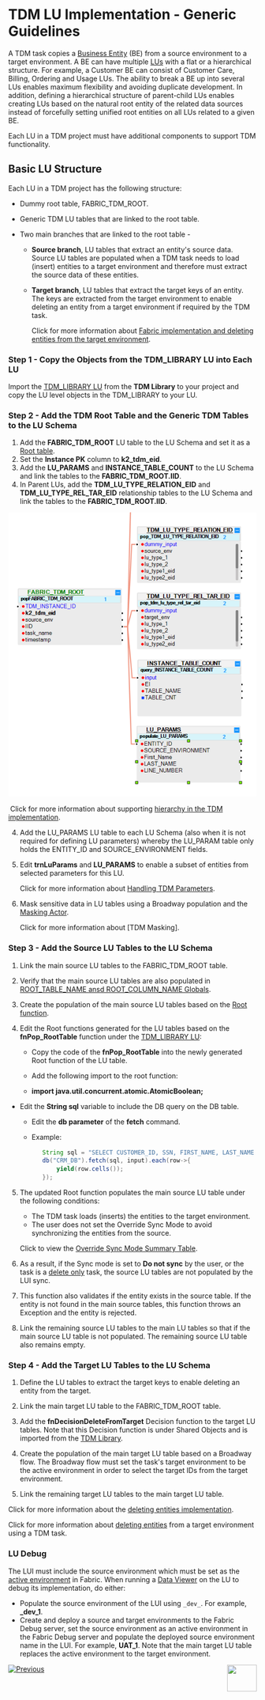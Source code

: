 # TDM LU Implementation - Generic Guidelines

A TDM task copies a [Business Entity](/articles/TDM/tdm_overview/03_business_entity_overview.md) (BE) from a source environment to a target environment. A BE can have multiple [LUs](/articles/03_logical_units/01_LU_overview.md) with a flat or a hierarchical structure. For example, a Customer BE can consist of Customer Care, Billing, Ordering and Usage LUs. The ability to break a BE up into several LUs enables maximum flexibility and avoiding duplicate development. In addition, defining a hierarchical structure of parent-child LUs enables creating LUs based on the natural root entity of the related data sources instead of forcefully setting unified root entities on all LUs related to a given BE.

Each LU in a TDM project must have additional components to support TDM functionality.  

## Basic LU Structure

Each LU in a TDM project has the following structure:

- Dummy root table, FABRIC_TDM_ROOT. 

- Generic TDM LU tables that are linked to the root table. 

- Two main branches that are linked to the root table -

  - **Source branch**, LU tables that extract an entity's source data. Source LU tables are populated when a TDM task needs to load (insert) entities to a target environment and therefore must extract the source data of these entities.

  - **Target branch**, LU tables that extract the target keys of an entity. The keys are extracted from the target environment to enable deleting an entity from a target environment if required by the TDM task.

    Click for more information about [Fabric implementation and deleting entities from the target environment](08_tdm_implement_delete_of_entities.md).

### Step 1 - Copy the Objects from the TDM_LIBRARY LU into Each LU

Import the [TDM_LIBRARY LU](/articles/TDM/tdm_implementation/04_fabric_tdm_library.md#tdm_library-lu) from the **TDM Library** to your project and copy the LU level objects in the TDM_LIBRARY to your LU.

### Step 2 - Add the TDM Root Table and the Generic TDM Tables to the LU Schema

1. Add the **FABRIC_TDM_ROOT** LU table to the LU Schema and set it as a [Root table](/articles/03_logical_units/08_define_root_table_and_instance_ID_LU_schema.md). 
2. Set the **Instance PK** column to **k2_tdm_eid**.   
3. Add the **LU_PARAMS** and **INSTANCE_TABLE_COUNT** to the LU Schema and link the tables to the **FABRIC_TDM_ROOT.IID**.
4. In Parent LUs, add the **TDM_LU_TYPE_RELATION_EID** and **TDM_LU_TYPE_REL_TAR_EID** relationship tables to the LU Schema and link the tables to the **FABRIC_TDM_ROOT.IID**.



![tdm lu example](images/tdm_lu_example1.png)

​	Click for more information about supporting [hierarchy in the TDM implementation](06_tdm_implementation_support_hierarchy.md).

4. Add the LU_PARAMS LU table to each LU Schema (also when it is not required for defining LU parameters) whereby the LU_PARAM table only holds the ENTITY_ID and SOURCE_ENVIRONMENT fields.

5. Edit **trnLuParams** and **LU_PARAMS** to enable a subset of entities from selected parameters for this LU. 

   Click for more information about [Handling TDM Parameters](07_tdm_implementation_parameters_handling.md).

6. Mask sensitive data in LU tables using a Broadway population and the [Masking Actor](/articles/19_Broadway/actors/07_masking_and_sequence_actors.md). 

   Click for more information about [TDM Masking].

### Step 3 - Add the Source LU Tables to the LU Schema

1. Link the main source LU tables to the FABRIC_TDM_ROOT table. 

2. Verify that the main source LU tables are also populated in [ROOT_TABLE_NAME ansd ROOT_COLUMN_NAME Globals](/articles/TDM/tdm_implementation/04_fabric_tdm_library.md#globals).

3. Create the population of the main source LU tables based on the [Root function](/articles/07_table_population/11_1_creating_or_editing_a_root_function.md).  

4. Edit the Root functions generated for the LU tables based on the **fnPop_RootTable** function under the [TDM_LIBRARY LU](04_fabric_tdm_library.md#tdm_library-lu):
   
   - Copy the code of the **fnPop_RootTable** into the newly generated Root function of the LU table.
   - Add the following import to the root function: 
      
   - **import java.util.concurrent.atomic.AtomicBoolean;**
      
- Edit the **String sql** variable to include the DB query on the DB table.
   
   - Edit the **db parameter** of the **fetch** command.
   
   - Example:
   
     ```java
     	String sql = "SELECT CUSTOMER_ID, SSN, FIRST_NAME, LAST_NAME FROM main.CUSTOMER where customer_id = ?";
     	db("CRM_DB").fetch(sql, input).each(row->{
     		yield(row.cells());
     	});
     ```
   
5. The updated Root function populates the main source LU table under the following conditions:

   - The TDM task loads (inserts) the entities to the target environment.
   - The user does not set the Override Sync Mode to avoid synchronizing the entities from the source.  

   Click to view the [Override Sync Mode Summary Table](/articles/TDM/tdm_architecture/04_task_execution_overridden_parameters.md#overriding-the-sync-mode-on-the-task-execution).

6. As a result, if the Sync mode is set to **Do not sync** by the user, or the task is a [delete only](/articles/TDM/tdm_gui/19_load_task_request_parameters_regular_mode.md#delete-entity-without-load) task, the source LU tables are not populated by the LUI sync.

7. This function also validates if the entity exists in the source table. If the entity is not found in the main source tables, this function throws an Exception and the entity is rejected.

8. Link the remaining source LU tables to the main LU tables so that if the main source LU table is not populated. The remaining source LU table also remains empty.

### Step 4 - Add the Target LU Tables to the LU Schema

1. Define the LU tables to extract the target keys to enable deleting an entity from the target.

2. Link the main target LU table to the FABRIC_TDM_ROOT table.

3. Add the **fnDecisionDeleteFromTarget** Decision function to the target LU tables. Note that this Decision function is under Shared Objects and is imported from the [TDM Library](04_fabric_tdm_library.md).

4. Create the population of the main target LU table based on a Broadway flow. The Broadway flow must set the task's target environment to be the active environment in order to select the target IDs from the target environment. 

5. Link the remaining target LU tables to the main target LU table.

Click for more information about the [deleting entities implementation](/articles/TDM/tdm_implementation/08_tdm_implement_delete_of_entities.md).

Click for more information about [deleting entities](/articles/TDM/tdm_gui/19_load_task_request_parameters_regular_mode.md#operation-mode) from a target environment using a TDM task.

### LU Debug

The LUI must include the source environment which must be set as the [active environment](/articles/25_environments/01_environments_overview.md) in Fabric. When running a [Data Viewer](/articles/13_LUDB_viewer_and_studio_debug_capabilities/01_data_viewer.md) on the LU to debug its implementation, do either:

- Populate the source environment of the LUI using `_dev_`.  For example, **_dev_1**.
- Create and deploy a source and target environments to the Fabric Debug server, set the source environment as an active environment in the Fabric Debug server and populate the deployed source environment name in the LUI. For example, **UAT_1**.   Note that the main target LU table replaces the active environment to the target environment.

[![Previous](/articles/images/Previous.png)](04_fabric_tdm_library.md)[<img align="right" width="60" height="54" src="/articles/images/Next.png">](06_tdm_implementation_support_hierarchy.md)

